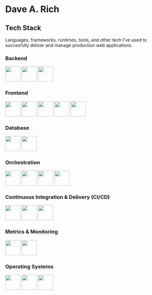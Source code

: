 # Dave A. Rich

## Tech Stack

Languages, frameworks, runtimes, tools, and other tech I've used to succesfully deliver and manage production web applications.

### Backend

<div>
    <img src="https://cdn.jsdelivr.net/gh/devicons/devicon/icons/go/go-original-wordmark.svg" height="48px" width="48px" />
    <img src="https://cdn.jsdelivr.net/gh/devicons/devicon/icons/nodejs/nodejs-original-wordmark.svg" height="48px" width="48px" />
    <img src="https://cdn.jsdelivr.net/gh/devicons/devicon/icons/php/php-original.svg" height="48px" width="48px" />
</div>

### Frontend

<div>
    <img src="https://cdn.jsdelivr.net/gh/devicons/devicon/icons/react/react-original-wordmark.svg" height="48px" width="48px" />
    <img src="https://cdn.jsdelivr.net/gh/devicons/devicon/icons/typescript/typescript-original.svg" height="48px" width="48px" />
    <img src="https://cdn.jsdelivr.net/gh/devicons/devicon/icons/javascript/javascript-original.svg" height="48px" width="48px" />
    <img src="https://cdn.jsdelivr.net/gh/devicons/devicon/icons/css3/css3-original-wordmark.svg" height="48px" width="48px" />
    <img src="https://cdn.jsdelivr.net/gh/devicons/devicon/icons/html5/html5-original-wordmark.svg" height="48px" width="48px" />
</div>

### Database

<div>
    <img src="https://cdn.jsdelivr.net/gh/devicons/devicon/icons/mysql/mysql-original-wordmark.svg" height="48px" width="48px" />
    <img src="https://cdn.jsdelivr.net/gh/devicons/devicon/icons/redis/redis-original-wordmark.svg" height="48px" width="48px" />
</div>

### Orchestration

<div>
    <img src="https://cdn.jsdelivr.net/gh/devicons/devicon/icons/kubernetes/kubernetes-plain-wordmark.svg" height="48px" width="48px" />
    <img src="https://cdn.jsdelivr.net/gh/devicons/devicon/icons/docker/docker-original-wordmark.svg" height="48px" width="48px" />
    <img src="https://cdn.jsdelivr.net/gh/devicons/devicon/icons/ansible/ansible-original-wordmark.svg" height="48px" width="48px" />
    <img src="https://cdn.jsdelivr.net/gh/devicons/devicon/icons/terraform/terraform-original-wordmark.svg" height="48px" width="48px" />
</div>

### Continuous Integration & Delivery (CI/CD)

<div>
    <img src="https://cdn.jsdelivr.net/gh/devicons/devicon/icons/argocd/argocd-original-wordmark.svg" height="48px" width="48px" />
    <img src="https://cdn.jsdelivr.net/gh/devicons/devicon/icons/github/github-original-wordmark.svg" height="48px" width="48px" />
    <img src="https://cdn.jsdelivr.net/gh/devicons/devicon/icons/jenkins/jenkins-original.svg" height="48px" width="48px" />
</div>

### Metrics & Monitoring

<div>
    <img src="https://cdn.jsdelivr.net/gh/devicons/devicon/icons/prometheus/prometheus-original-wordmark.svg" height="48px" width="48px" />
    <img src="https://cdn.jsdelivr.net/gh/devicons/devicon/icons/grafana/grafana-original-wordmark.svg" height="48px" width="48px" />
</div>

### Operating Systems

<div>
    <img src="https://cdn.jsdelivr.net/gh/devicons/devicon/icons/debian/debian-original-wordmark.svg" height="48px" width="48px" />
    <img src="https://cdn.jsdelivr.net/gh/devicons/devicon/icons/ubuntu/ubuntu-plain-wordmark.svg" height="48px" width="48px" />
    <img src="https://cdn.jsdelivr.net/gh/devicons/devicon/icons/redhat/redhat-original-wordmark.svg" height="48px" width="48px" />
</div>
